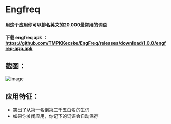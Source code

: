 # Engfreq
#### 用这个应用你可以排名英文的20.000最常用的词语 
#### 下载 engfreq apk ： https://github.com/TMPKKecske/EngFreq/releases/download/1.0.0/engfreq-app.apk
## 截图：
![image](https://github.com/TMPKKecske/EngFreq/assets/60364668/1bf2fdfb-0568-4574-bafc-5a0313461462)
## 应用特征：
- 突出了从第一名倒第三千五白名的生词
- 如果你关闭应用，你记下的词语会自动保存

